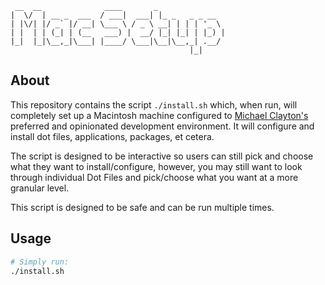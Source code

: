 ```
 __  __              ____       _
|  \/  | __ _  ___  / ___|  ___| |_ _   _ _ __
| |\/| |/ _` |/ __| \___ \ / _ \ __| | | | '_ \
| |  | | (_| | (__   ___) |  __/ |_| |_| | |_) |
|_|  |_|\__,_|\___| |____/ \___|\__|\__,_| .__/
                                        |_|
```

## About
This repository contains the script `./install.sh` which, when run, will completely
set up a Macintosh machine configured to [Michael Clayton's](https://github.com/mcclayton)
preferred and opinionated development environment. It will configure and install dot files, applications, packages, et cetera.

The script is designed to be interactive so users can still pick and choose what they want
to install/configure, however, you may still want to look through individual Dot Files and
pick/choose what you want at a more granular level.

This script is designed to be safe and can be run multiple times.

## Usage
```bash
# Simply run:
./install.sh
```
